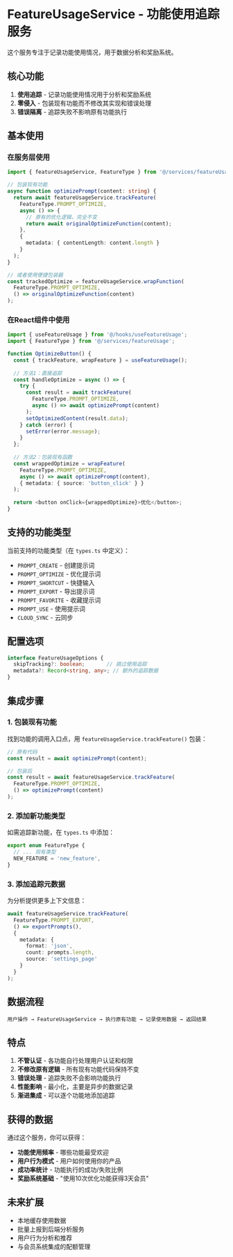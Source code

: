 # FeatureUsageService - 功能使用追踪服务

这个服务专注于记录功能使用情况，用于数据分析和奖励系统。

## 核心功能

1. **使用追踪** - 记录功能使用情况用于分析和奖励系统
2. **零侵入** - 包装现有功能而不修改其实现和错误处理
3. **错误隔离** - 追踪失败不影响原有功能执行

## 基本使用

### 在服务层使用

```typescript
import { featureUsageService, FeatureType } from '@/services/featureUsage';

// 包装现有功能
async function optimizePrompt(content: string) {
  return await featureUsageService.trackFeature(
    FeatureType.PROMPT_OPTIMIZE,
    async () => {
      // 原有的优化逻辑，完全不变
      return await originalOptimizeFunction(content);
    },
    {
      metadata: { contentLength: content.length }
    }
  );
}

// 或者使用便捷包装器
const trackedOptimize = featureUsageService.wrapFunction(
  FeatureType.PROMPT_OPTIMIZE,
  () => originalOptimizeFunction(content)
);
```

### 在React组件中使用

```typescript
import { useFeatureUsage } from '@/hooks/useFeatureUsage';
import { FeatureType } from '@/services/featureUsage';

function OptimizeButton() {
  const { trackFeature, wrapFeature } = useFeatureUsage();
  
  // 方法1：直接追踪
  const handleOptimize = async () => {
    try {
      const result = await trackFeature(
        FeatureType.PROMPT_OPTIMIZE,
        async () => await optimizePrompt(content)
      );
      setOptimizedContent(result.data);
    } catch (error) {
      setError(error.message);
    }
  };
  
  // 方法2：包装现有函数
  const wrappedOptimize = wrapFeature(
    FeatureType.PROMPT_OPTIMIZE,
    async () => await optimizePrompt(content),
    { metadata: { source: 'button_click' } }
  );
  
  return <button onClick={wrappedOptimize}>优化</button>;
}
```

## 支持的功能类型

当前支持的功能类型（在 `types.ts` 中定义）：

- `PROMPT_CREATE` - 创建提示词
- `PROMPT_OPTIMIZE` - 优化提示词
- `PROMPT_SHORTCUT` - 快捷输入
- `PROMPT_EXPORT` - 导出提示词
- `PROMPT_FAVORITE` - 收藏提示词
- `PROMPT_USE` - 使用提示词
- `CLOUD_SYNC` - 云同步

## 配置选项

```typescript
interface FeatureUsageOptions {
  skipTracking?: boolean;       // 跳过使用追踪
  metadata?: Record<string, any>; // 额外的追踪数据
}
```

## 集成步骤

### 1. 包装现有功能

找到功能的调用入口点，用 `featureUsageService.trackFeature()` 包装：

```typescript
// 原有代码
const result = await optimizePrompt(content);

// 包装后
const result = await featureUsageService.trackFeature(
  FeatureType.PROMPT_OPTIMIZE,
  () => optimizePrompt(content)
);
```

### 2. 添加新功能类型

如需追踪新功能，在 `types.ts` 中添加：

```typescript
export enum FeatureType {
  // ... 现有类型
  NEW_FEATURE = 'new_feature',
}
```

### 3. 添加追踪元数据

为分析提供更多上下文信息：

```typescript
await featureUsageService.trackFeature(
  FeatureType.PROMPT_EXPORT,
  () => exportPrompts(),
  {
    metadata: { 
      format: 'json',
      count: prompts.length,
      source: 'settings_page'
    }
  }
);
```

## 数据流程

```
用户操作 → FeatureUsageService → 执行原有功能 → 记录使用数据 → 返回结果
```

## 特点

1. **不管认证** - 各功能自行处理用户认证和权限
2. **不修改原有逻辑** - 所有现有功能代码保持不变
3. **错误处理** - 追踪失败不会影响功能执行
4. **性能影响** - 最小化，主要是异步的数据记录
5. **渐进集成** - 可以逐个功能地添加追踪

## 获得的数据

通过这个服务，你可以获得：

- **功能使用频率** - 哪些功能最受欢迎
- **用户行为模式** - 用户如何使用你的产品
- **成功率统计** - 功能执行的成功/失败比例
- **奖励系统基础** - "使用10次优化功能获得3天会员"

## 未来扩展

- 本地缓存使用数据
- 批量上报到后端分析服务
- 用户行为分析和推荐
- 与会员系统集成的配额管理 